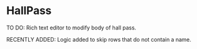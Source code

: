 # HallPass

TO DO:
  Rich text editor to modify body of hall pass.

RECENTLY ADDED:
  Logic added to skip rows that do not contain a name.

